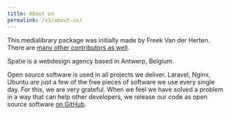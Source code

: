 ```yaml
---
title: About us
permalink: /v3/about-us/
---
```

This medialibrary package was initially made by Freek Van der Herten. There are [many other contributors
as well](https://github.com/spatie/laravel-medialibrary/graphs/contributors).

Spatie is a webdesign agency based in Antwerp, Belgium.

Open source software is used in all projects we deliver. Laravel, Nginx, Ubuntu are just a few 
of the free pieces of software we use every single day. For this, we are very grateful. 
When we feel we have solved a problem in a way that can help other developers, 
we release our code as open source software [on GitHub](https://spatie.be/opensource).



